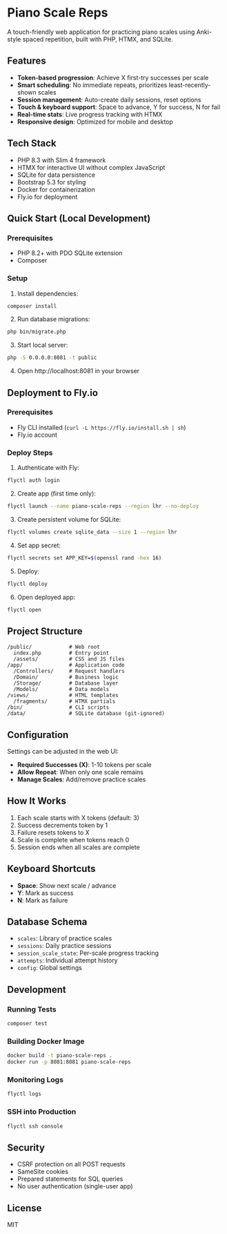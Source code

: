 # Piano Scale Reps

A touch-friendly web application for practicing piano scales using Anki-style spaced repetition, built with PHP, HTMX, and SQLite.

## Features

- **Token-based progression**: Achieve X first-try successes per scale
- **Smart scheduling**: No immediate repeats, prioritizes least-recently-shown scales
- **Session management**: Auto-create daily sessions, reset options
- **Touch & keyboard support**: Space to advance, Y for success, N for fail
- **Real-time stats**: Live progress tracking with HTMX
- **Responsive design**: Optimized for mobile and desktop

## Tech Stack

- PHP 8.3 with Slim 4 framework
- HTMX for interactive UI without complex JavaScript
- SQLite for data persistence
- Bootstrap 5.3 for styling
- Docker for containerization
- Fly.io for deployment

## Quick Start (Local Development)

### Prerequisites
- PHP 8.2+ with PDO SQLite extension
- Composer

### Setup

1. Install dependencies:
```bash
composer install
```

2. Run database migrations:
```bash
php bin/migrate.php
```

3. Start local server:
```bash
php -S 0.0.0.0:8081 -t public
```

4. Open http://localhost:8081 in your browser

## Deployment to Fly.io

### Prerequisites
- Fly CLI installed (`curl -L https://fly.io/install.sh | sh`)
- Fly.io account

### Deploy Steps

1. Authenticate with Fly:
```bash
flyctl auth login
```

2. Create app (first time only):
```bash
flyctl launch --name piano-scale-reps --region lhr --no-deploy
```

3. Create persistent volume for SQLite:
```bash
flyctl volumes create sqlite_data --size 1 --region lhr
```

4. Set app secret:
```bash
flyctl secrets set APP_KEY=$(openssl rand -hex 16)
```

5. Deploy:
```bash
flyctl deploy
```

6. Open deployed app:
```bash
flyctl open
```

## Project Structure

```
/public/            # Web root
  index.php         # Entry point
  /assets/          # CSS and JS files
/app/               # Application code
  /Controllers/     # Request handlers
  /Domain/          # Business logic
  /Storage/         # Database layer
  /Models/          # Data models
/views/             # HTML templates
  /fragments/       # HTMX partials
/bin/               # CLI scripts
/data/              # SQLite database (git-ignored)
```

## Configuration

Settings can be adjusted in the web UI:
- **Required Successes (X)**: 1-10 tokens per scale
- **Allow Repeat**: When only one scale remains
- **Manage Scales**: Add/remove practice scales

## How It Works

1. Each scale starts with X tokens (default: 3)
2. Success decrements token by 1
3. Failure resets tokens to X
4. Scale is complete when tokens reach 0
5. Session ends when all scales are complete

## Keyboard Shortcuts

- **Space**: Show next scale / advance
- **Y**: Mark as success
- **N**: Mark as failure

## Database Schema

- `scales`: Library of practice scales
- `sessions`: Daily practice sessions
- `session_scale_state`: Per-scale progress tracking
- `attempts`: Individual attempt history
- `config`: Global settings

## Development

### Running Tests
```bash
composer test
```

### Building Docker Image
```bash
docker build -t piano-scale-reps .
docker run -p 8081:8081 piano-scale-reps
```

### Monitoring Logs
```bash
flyctl logs
```

### SSH into Production
```bash
flyctl ssh console
```

## Security

- CSRF protection on all POST requests
- SameSite cookies
- Prepared statements for SQL queries
- No user authentication (single-user app)

## License

MIT